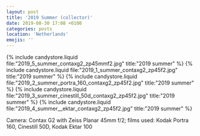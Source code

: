 ```yaml
---
layout: post
title: '2019 Summer (collector)'
date: 2019-08-30 17:08 +0100
categories: posts
location: 'Netherlands'
emojis: ''
---
```


{% include candystore.liquid file:"2019_5_summer_contaxg2_zp45mmf2.jpg" title:"2019 summer" %}
{% include candystore.liquid file:"2019_1_summer_contaxg2_zp45f2.jpg" title:"2019 summer" %}
{% include candystore.liquid file:"2019_2_summer_portra_160_contaxg2_zp45f2.jpg" title:"2019 summer" %}
{% include candystore.liquid file:"2019_3_summer_cinestill_50d_contaxg2_zp45f2.jpg" title:"2019 summer" %}
{% include candystore.liquid file:"2019_4_summer__ektar_contaxg2_zp45f2.jpg" title:"2019 summer" %}

Camera: Contax G2 with Zeiss Planar 45mm f/2; films used: Kodak Portra 160, Cinestill 50D, Kodak Ektar 100

